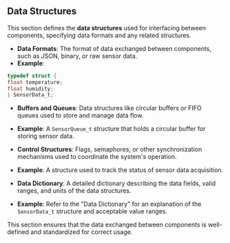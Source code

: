 ## Data Structures

This section defines the **data structures** used for interfacing between components, specifying data formats and any related structures.

- **Data Formats**: The format of data exchanged between components, such as JSON, binary, or raw sensor data.
- **Example**:
```c
typedef struct {
float temperature;
float humidity;
} SensorData_t;
```

- **Buffers and Queues**: Data structures like circular buffers or FIFO queues used to store and manage data flow.
- **Example**: A `SensorQueue_t` structure that holds a circular buffer for storing sensor data.

- **Control Structures**: Flags, semaphores, or other synchronization mechanisms used to coordinate the system's operation.
- **Example**: A structure used to track the status of sensor data acquisition.

- **Data Dictionary**: A detailed dictionary describing the data fields, valid ranges, and units of the data structures.
- **Example**: Refer to the "Data Dictionary" for an explanation of the `SensorData_t` structure and acceptable value ranges.

This section ensures that the data exchanged between components is well-defined and standardized for correct usage.
